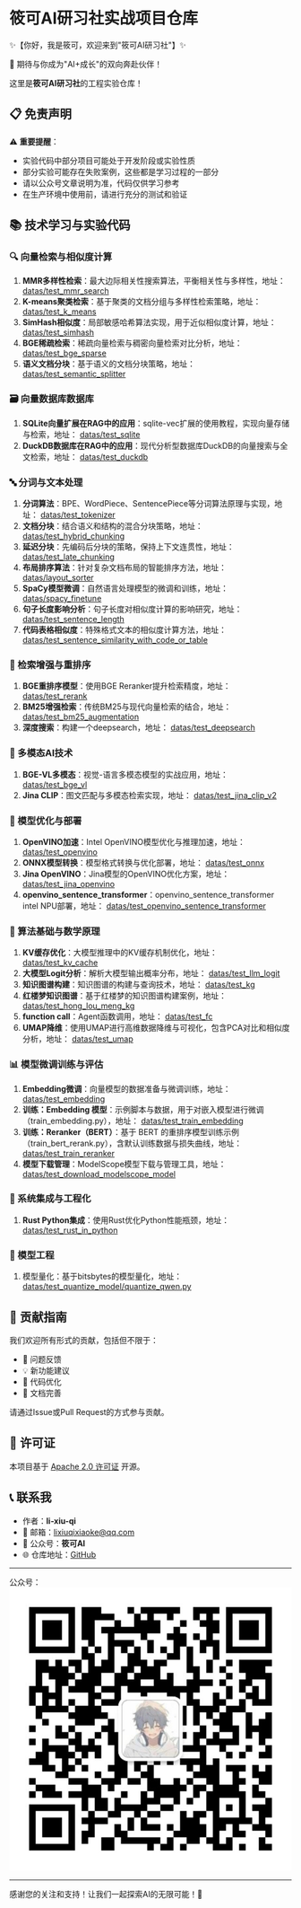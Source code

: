 # 筱可AI研习社实战项目仓库

✨【你好，我是筱可，欢迎来到"筱可AI研习社"】✨

🌈 期待与你成为"AI+成长"的双向奔赴伙伴！

这里是**筱可AI研习社**的工程实验仓库！

## 📋 免责声明

⚠️ **重要提醒**：

- 实验代码中部分项目可能处于开发阶段或实验性质
- 部分实验可能存在失败案例，这些都是学习过程的一部分
- 请以公众号文章说明为准，代码仅供学习参考
- 在生产环境中使用前，请进行充分的测试和验证

## 📚 技术学习与实验代码


### 🔍 向量检索与相似度计算

1. **MMR多样性检索**：最大边际相关性搜索算法，平衡相关性与多样性，地址： [datas/test_mmr_search](datas/test_mmr_search)
2. **K-means聚类检索**：基于聚类的文档分组与多样性检索策略，地址： [datas/test_k_means](datas/test_k_means)
3. **SimHash相似度**：局部敏感哈希算法实现，用于近似相似度计算，地址： [datas/test_simhash](datas/test_simhash)
4. **BGE稀疏检索**：稀疏向量检索与稠密向量检索对比分析，地址： [datas/test_bge_sparse](datas/test_bge_sparse)
5. **语义文档分块**：基于语义的文档分块策略，地址： [datas/test_semantic_splitter](datas/test_semantic_splitter)

### 🗃️ 向量数据库数据库

1. **SQLite向量扩展在RAG中的应用**：sqlite-vec扩展的使用教程，实现向量存储与检索，地址： [datas/test_sqlite](datas/test_sqlite)
2. **DuckDB数据库在RAG中的应用**：现代分析型数据库DuckDB的向量搜索与全文检索，地址： [datas/test_duckdb](datas/test_duckdb)

### 🔤 分词与文本处理

1. **分词算法**：BPE、WordPiece、SentencePiece等分词算法原理与实现，地址： [datas/test_tokenizer](datas/test_tokenizer)
2. **文档分块**：结合语义和结构的混合分块策略，地址： [datas/test_hybrid_chunking](datas/test_hybrid_chunking)
3. **延迟分块**：先编码后分块的策略，保持上下文连贯性，地址： [datas/test_late_chunking](datas/test_late_chunking)
4. **布局排序算法**：针对复杂文档布局的智能排序方法，地址： [datas/layout_sorter](datas/layout_sorter)
5. **SpaCy模型微调**：自然语言处理模型的微调和训练，地址： [datas/spacy_finetune](datas/spacy_finetune)
6. **句子长度影响分析**：句子长度对相似度计算的影响研究，地址： [datas/test_sentence_length](datas/test_sentence_length)
7. **代码表格相似度**：特殊格式文本的相似度计算方法，地址： [datas/test_sentence_similarity_with_code_or_table](datas/test_sentence_similarity_with_code_or_table)

### 🎯 检索增强与重排序

1. **BGE重排序模型**：使用BGE Reranker提升检索精度，地址： [datas/test_rerank](datas/test_rerank)
2. **BM25增强检索**：传统BM25与现代向量检索的结合，地址： [datas/test_bm25_augmentation](datas/test_bm25_augmentation)
3. **深度搜索**：构建一个deepsearch，地址： [datas/test_deepsearch](datas/test_deepsearch)

### 🎨 多模态AI技术

1. **BGE-VL多模态**：视觉-语言多模态模型的实战应用，地址： [datas/test_bge_vl](datas/test_bge_vl)
2. **Jina CLIP**：图文匹配与多模态检索实现，地址： [datas/test_jina_clip_v2](datas/test_jina_clip_v2)

### 🤖 模型优化与部署

1. **OpenVINO加速**：Intel OpenVINO模型优化与推理加速，地址： [datas/test_openvino](datas/test_openvino)
2. **ONNX模型转换**：模型格式转换与优化部署，地址： [datas/test_onnx](datas/test_onnx)
3. **Jina OpenVINO**：Jina模型的OpenVINO优化方案，地址： [datas/test_jina_openvino](datas/test_jina_openvino)
4. **openvino_sentence_transformer**：openvino_sentence_transformer intel NPU部署，地址： [datas/test_openvino_sentence_transformer](datas/test_openvino_sentence_transformer)

### 🧮 算法基础与数学原理

1. **KV缓存优化**：大模型推理中的KV缓存机制优化，地址： [datas/test_kv_cache](datas/test_kv_cache)
2. **大模型Logit分析**：解析大模型输出概率分布，地址： [datas/test_llm_logit](datas/test_llm_logit)
3. **知识图谱构建**：知识图谱的构建与查询技术，地址： [datas/test_kg](datas/test_kg)
4. **红楼梦知识图谱**：基于红楼梦的知识图谱构建案例，地址： [datas/test_hong_lou_meng_kg](datas/test_hong_lou_meng_kg)
5. **function call**：Agent函数调用，地址： [datas/test_fc](datas/test_fc)
6. **UMAP降维**：使用UMAP进行高维数据降维与可视化，包含PCA对比和相似度分析，地址： [datas/test_umap](datas/test_umap)

### 📊 模型微调训练与评估

1. **Embedding微调**：向量模型的数据准备与微调训练，地址： [datas/test_embedding](datas/test_embedding)
2. **训练：Embedding 模型**：示例脚本与数据，用于对嵌入模型进行微调（train_embedding.py），地址： [datas/test_train_embedding](datas/test_train_embedding)
3. **训练：Reranker（BERT）**：基于 BERT 的重排序模型训练示例（train_bert_rerank.py），含默认训练数据与损失曲线，地址： [datas/test_train_reranker](datas/test_train_reranker)
4. **模型下载管理**：ModelScope模型下载与管理工具，地址： [datas/test_download_modelscope_model](datas/test_download_modelscope_model)

### 🔧 系统集成与工程化

1. **Rust Python集成**：使用Rust优化Python性能瓶颈，地址： [datas/test_rust_in_python](datas/test_rust_in_python)

### 🧠 模型工程

1. 模型量化：基于bitsbytes的模型量化，地址： [datas/test_quantize_model/quantize_qwen.py](datas/test_quantize_model/quantize_qwen.py)

## 🤝 贡献指南

我们欢迎所有形式的贡献，包括但不限于：

- 🐛 问题反馈
- 💡 新功能建议
- 🔧 代码优化
- 📝 文档完善

请通过Issue或Pull Request的方式参与贡献。

## 📄 许可证

本项目基于 [Apache 2.0 许可证](http://www.apache.org/licenses/LICENSE-2.0) 开源。

## 📞 联系我

- 作者：**li-xiu-qi**
- 📧 邮箱：<lixiuqixiaoke@qq.com>
- 📢 公众号：**筱可AI**
- 🌐 仓库地址：[GitHub](https://github.com/li-xiu-qi/XiaokeAILabs)

---

公众号：
![公众号](images/筱可AI_860.jpg)

---

感谢您的关注和支持！让我们一起探索AI的无限可能！🚀
